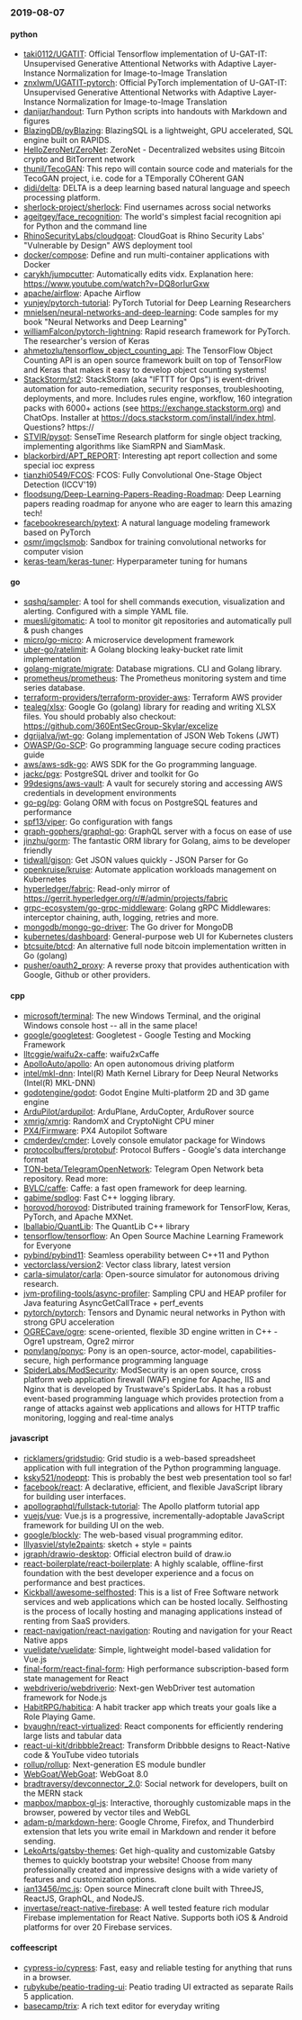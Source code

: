 ### 2019-08-07

#### python
* [taki0112/UGATIT](https://github.com/taki0112/UGATIT): Official Tensorflow implementation of U-GAT-IT: Unsupervised Generative Attentional Networks with Adaptive Layer-Instance Normalization for Image-to-Image Translation
* [znxlwm/UGATIT-pytorch](https://github.com/znxlwm/UGATIT-pytorch): Official PyTorch implementation of U-GAT-IT: Unsupervised Generative Attentional Networks with Adaptive Layer-Instance Normalization for Image-to-Image Translation
* [danijar/handout](https://github.com/danijar/handout): Turn Python scripts into handouts with Markdown and figures
* [BlazingDB/pyBlazing](https://github.com/BlazingDB/pyBlazing): BlazingSQL is a lightweight, GPU accelerated, SQL engine built on RAPIDS.
* [HelloZeroNet/ZeroNet](https://github.com/HelloZeroNet/ZeroNet): ZeroNet - Decentralized websites using Bitcoin crypto and BitTorrent network
* [thunil/TecoGAN](https://github.com/thunil/TecoGAN): This repo will contain source code and materials for the TecoGAN project, i.e. code for a TEmporally COherent GAN
* [didi/delta](https://github.com/didi/delta): DELTA is a deep learning based natural language and speech processing platform.
* [sherlock-project/sherlock](https://github.com/sherlock-project/sherlock):  Find usernames across social networks
* [ageitgey/face_recognition](https://github.com/ageitgey/face_recognition): The world's simplest facial recognition api for Python and the command line
* [RhinoSecurityLabs/cloudgoat](https://github.com/RhinoSecurityLabs/cloudgoat): CloudGoat is Rhino Security Labs' "Vulnerable by Design" AWS deployment tool
* [docker/compose](https://github.com/docker/compose): Define and run multi-container applications with Docker
* [carykh/jumpcutter](https://github.com/carykh/jumpcutter): Automatically edits vidx. Explanation here: https://www.youtube.com/watch?v=DQ8orIurGxw
* [apache/airflow](https://github.com/apache/airflow): Apache Airflow
* [yunjey/pytorch-tutorial](https://github.com/yunjey/pytorch-tutorial): PyTorch Tutorial for Deep Learning Researchers
* [mnielsen/neural-networks-and-deep-learning](https://github.com/mnielsen/neural-networks-and-deep-learning): Code samples for my book "Neural Networks and Deep Learning"
* [williamFalcon/pytorch-lightning](https://github.com/williamFalcon/pytorch-lightning): Rapid research framework for PyTorch. The researcher's version of Keras
* [ahmetozlu/tensorflow_object_counting_api](https://github.com/ahmetozlu/tensorflow_object_counting_api):  The TensorFlow Object Counting API is an open source framework built on top of TensorFlow and Keras that makes it easy to develop object counting systems!
* [StackStorm/st2](https://github.com/StackStorm/st2): StackStorm (aka "IFTTT for Ops") is event-driven automation for auto-remediation, security responses, troubleshooting, deployments, and more. Includes rules engine, workflow, 160 integration packs with 6000+ actions (see https://exchange.stackstorm.org) and ChatOps. Installer at https://docs.stackstorm.com/install/index.html. Questions? https://
* [STVIR/pysot](https://github.com/STVIR/pysot): SenseTime Research platform for single object tracking, implementing algorithms like SiamRPN and SiamMask.
* [blackorbird/APT_REPORT](https://github.com/blackorbird/APT_REPORT): Interesting apt report collection and some special ioc express
* [tianzhi0549/FCOS](https://github.com/tianzhi0549/FCOS): FCOS: Fully Convolutional One-Stage Object Detection (ICCV'19)
* [floodsung/Deep-Learning-Papers-Reading-Roadmap](https://github.com/floodsung/Deep-Learning-Papers-Reading-Roadmap): Deep Learning papers reading roadmap for anyone who are eager to learn this amazing tech!
* [facebookresearch/pytext](https://github.com/facebookresearch/pytext): A natural language modeling framework based on PyTorch
* [osmr/imgclsmob](https://github.com/osmr/imgclsmob): Sandbox for training convolutional networks for computer vision
* [keras-team/keras-tuner](https://github.com/keras-team/keras-tuner): Hyperparameter tuning for humans

#### go
* [sqshq/sampler](https://github.com/sqshq/sampler): A tool for shell commands execution, visualization and alerting. Configured with a simple YAML file.
* [muesli/gitomatic](https://github.com/muesli/gitomatic): A tool to monitor git repositories and automatically pull & push changes
* [micro/go-micro](https://github.com/micro/go-micro): A microservice development framework
* [uber-go/ratelimit](https://github.com/uber-go/ratelimit): A Golang blocking leaky-bucket rate limit implementation
* [golang-migrate/migrate](https://github.com/golang-migrate/migrate): Database migrations. CLI and Golang library.
* [prometheus/prometheus](https://github.com/prometheus/prometheus): The Prometheus monitoring system and time series database.
* [terraform-providers/terraform-provider-aws](https://github.com/terraform-providers/terraform-provider-aws): Terraform AWS provider
* [tealeg/xlsx](https://github.com/tealeg/xlsx): Google Go (golang) library for reading and writing XLSX files. You should probably also checkout: https://github.com/360EntSecGroup-Skylar/excelize
* [dgrijalva/jwt-go](https://github.com/dgrijalva/jwt-go): Golang implementation of JSON Web Tokens (JWT)
* [OWASP/Go-SCP](https://github.com/OWASP/Go-SCP): Go programming language secure coding practices guide
* [aws/aws-sdk-go](https://github.com/aws/aws-sdk-go): AWS SDK for the Go programming language.
* [jackc/pgx](https://github.com/jackc/pgx): PostgreSQL driver and toolkit for Go
* [99designs/aws-vault](https://github.com/99designs/aws-vault): A vault for securely storing and accessing AWS credentials in development environments
* [go-pg/pg](https://github.com/go-pg/pg): Golang ORM with focus on PostgreSQL features and performance
* [spf13/viper](https://github.com/spf13/viper): Go configuration with fangs
* [graph-gophers/graphql-go](https://github.com/graph-gophers/graphql-go): GraphQL server with a focus on ease of use
* [jinzhu/gorm](https://github.com/jinzhu/gorm): The fantastic ORM library for Golang, aims to be developer friendly
* [tidwall/gjson](https://github.com/tidwall/gjson): Get JSON values quickly - JSON Parser for Go
* [openkruise/kruise](https://github.com/openkruise/kruise): Automate application workloads management on Kubernetes
* [hyperledger/fabric](https://github.com/hyperledger/fabric): Read-only mirror of https://gerrit.hyperledger.org/r/#/admin/projects/fabric
* [grpc-ecosystem/go-grpc-middleware](https://github.com/grpc-ecosystem/go-grpc-middleware): Golang gRPC Middlewares: interceptor chaining, auth, logging, retries and more.
* [mongodb/mongo-go-driver](https://github.com/mongodb/mongo-go-driver): The Go driver for MongoDB
* [kubernetes/dashboard](https://github.com/kubernetes/dashboard): General-purpose web UI for Kubernetes clusters
* [btcsuite/btcd](https://github.com/btcsuite/btcd): An alternative full node bitcoin implementation written in Go (golang)
* [pusher/oauth2_proxy](https://github.com/pusher/oauth2_proxy): A reverse proxy that provides authentication with Google, Github or other providers.

#### cpp
* [microsoft/terminal](https://github.com/microsoft/terminal): The new Windows Terminal, and the original Windows console host -- all in the same place!
* [google/googletest](https://github.com/google/googletest): Googletest - Google Testing and Mocking Framework
* [lltcggie/waifu2x-caffe](https://github.com/lltcggie/waifu2x-caffe): waifu2xCaffe
* [ApolloAuto/apollo](https://github.com/ApolloAuto/apollo): An open autonomous driving platform
* [intel/mkl-dnn](https://github.com/intel/mkl-dnn): Intel(R) Math Kernel Library for Deep Neural Networks (Intel(R) MKL-DNN)
* [godotengine/godot](https://github.com/godotengine/godot): Godot Engine  Multi-platform 2D and 3D game engine
* [ArduPilot/ardupilot](https://github.com/ArduPilot/ardupilot): ArduPlane, ArduCopter, ArduRover source
* [xmrig/xmrig](https://github.com/xmrig/xmrig): RandomX and CryptoNight CPU miner
* [PX4/Firmware](https://github.com/PX4/Firmware): PX4 Autopilot Software
* [cmderdev/cmder](https://github.com/cmderdev/cmder): Lovely console emulator package for Windows
* [protocolbuffers/protobuf](https://github.com/protocolbuffers/protobuf): Protocol Buffers - Google's data interchange format
* [TON-beta/TelegramOpenNetwork](https://github.com/TON-beta/TelegramOpenNetwork): Telegram Open Network beta repository. Read more:
* [BVLC/caffe](https://github.com/BVLC/caffe): Caffe: a fast open framework for deep learning.
* [gabime/spdlog](https://github.com/gabime/spdlog): Fast C++ logging library.
* [horovod/horovod](https://github.com/horovod/horovod): Distributed training framework for TensorFlow, Keras, PyTorch, and Apache MXNet.
* [lballabio/QuantLib](https://github.com/lballabio/QuantLib): The QuantLib C++ library
* [tensorflow/tensorflow](https://github.com/tensorflow/tensorflow): An Open Source Machine Learning Framework for Everyone
* [pybind/pybind11](https://github.com/pybind/pybind11): Seamless operability between C++11 and Python
* [vectorclass/version2](https://github.com/vectorclass/version2): Vector class library, latest version
* [carla-simulator/carla](https://github.com/carla-simulator/carla): Open-source simulator for autonomous driving research.
* [jvm-profiling-tools/async-profiler](https://github.com/jvm-profiling-tools/async-profiler): Sampling CPU and HEAP profiler for Java featuring AsyncGetCallTrace + perf_events
* [pytorch/pytorch](https://github.com/pytorch/pytorch): Tensors and Dynamic neural networks in Python with strong GPU acceleration
* [OGRECave/ogre](https://github.com/OGRECave/ogre): scene-oriented, flexible 3D engine written in C++ - Ogre1 upstream, Ogre2 mirror
* [ponylang/ponyc](https://github.com/ponylang/ponyc):  Pony is an open-source, actor-model, capabilities-secure, high performance programming language
* [SpiderLabs/ModSecurity](https://github.com/SpiderLabs/ModSecurity): ModSecurity is an open source, cross platform web application firewall (WAF) engine for Apache, IIS and Nginx that is developed by Trustwave's SpiderLabs. It has a robust event-based programming language which provides protection from a range of attacks against web applications and allows for HTTP traffic monitoring, logging and real-time analys

#### javascript
* [ricklamers/gridstudio](https://github.com/ricklamers/gridstudio): Grid studio is a web-based spreadsheet application with full integration of the Python programming language.
* [ksky521/nodeppt](https://github.com/ksky521/nodeppt): This is probably the best web presentation tool so far!
* [facebook/react](https://github.com/facebook/react): A declarative, efficient, and flexible JavaScript library for building user interfaces.
* [apollographql/fullstack-tutorial](https://github.com/apollographql/fullstack-tutorial):  The Apollo platform tutorial app
* [vuejs/vue](https://github.com/vuejs/vue):  Vue.js is a progressive, incrementally-adoptable JavaScript framework for building UI on the web.
* [google/blockly](https://github.com/google/blockly): The web-based visual programming editor.
* [lllyasviel/style2paints](https://github.com/lllyasviel/style2paints): sketch + style = paints 
* [jgraph/drawio-desktop](https://github.com/jgraph/drawio-desktop): Official electron build of draw.io
* [react-boilerplate/react-boilerplate](https://github.com/react-boilerplate/react-boilerplate):  A highly scalable, offline-first foundation with the best developer experience and a focus on performance and best practices.
* [Kickball/awesome-selfhosted](https://github.com/Kickball/awesome-selfhosted): This is a list of Free Software network services and web applications which can be hosted locally. Selfhosting is the process of locally hosting and managing applications instead of renting from SaaS providers.
* [react-navigation/react-navigation](https://github.com/react-navigation/react-navigation): Routing and navigation for your React Native apps
* [vuelidate/vuelidate](https://github.com/vuelidate/vuelidate): Simple, lightweight model-based validation for Vue.js
* [final-form/react-final-form](https://github.com/final-form/react-final-form):  High performance subscription-based form state management for React
* [webdriverio/webdriverio](https://github.com/webdriverio/webdriverio): Next-gen WebDriver test automation framework for Node.js
* [HabitRPG/habitica](https://github.com/HabitRPG/habitica): A habit tracker app which treats your goals like a Role Playing Game.
* [bvaughn/react-virtualized](https://github.com/bvaughn/react-virtualized): React components for efficiently rendering large lists and tabular data
* [react-ui-kit/dribbble2react](https://github.com/react-ui-kit/dribbble2react): Transform Dribbble designs to React-Native code & YouTube video tutorials
* [rollup/rollup](https://github.com/rollup/rollup): Next-generation ES module bundler
* [WebGoat/WebGoat](https://github.com/WebGoat/WebGoat): WebGoat 8.0
* [bradtraversy/devconnector_2.0](https://github.com/bradtraversy/devconnector_2.0): Social network for developers, built on the MERN stack
* [mapbox/mapbox-gl-js](https://github.com/mapbox/mapbox-gl-js): Interactive, thoroughly customizable maps in the browser, powered by vector tiles and WebGL
* [adam-p/markdown-here](https://github.com/adam-p/markdown-here): Google Chrome, Firefox, and Thunderbird extension that lets you write email in Markdown and render it before sending.
* [LekoArts/gatsby-themes](https://github.com/LekoArts/gatsby-themes): Get high-quality and customizable Gatsby themes to quickly bootstrap your website! Choose from many professionally created and impressive designs with a wide variety of features and customization options.
* [ian13456/mc.js](https://github.com/ian13456/mc.js): Open source Minecraft clone built with ThreeJS, ReactJS, GraphQL, and NodeJS.
* [invertase/react-native-firebase](https://github.com/invertase/react-native-firebase):  A well tested feature rich modular Firebase implementation for React Native. Supports both iOS & Android platforms for over 20 Firebase services.

#### coffeescript
* [cypress-io/cypress](https://github.com/cypress-io/cypress): Fast, easy and reliable testing for anything that runs in a browser.
* [rubykube/peatio-trading-ui](https://github.com/rubykube/peatio-trading-ui): Peatio trading UI extracted as separate Rails 5 application.
* [basecamp/trix](https://github.com/basecamp/trix): A rich text editor for everyday writing
